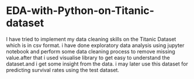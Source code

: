 # EDA-with-Python-on-Titanic-dataset
I have tried to implement my data cleaning skills on the Titanic Dataset which is in csv format.
i have done exploratory data analysis using jupyter notebook and perform some data cleaning process to remove missing value.after that i used visualise library to get easy to understand
the dataset.and i get some insight from the data. i may later use this dataset for predicting survival rates using the test dataset. 
 
